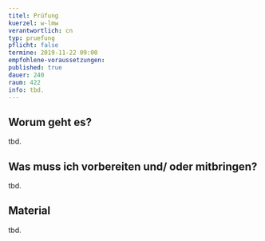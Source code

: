 ```yaml
---
titel: Prüfung
kuerzel: w-lmw
verantwortlich: cn
typ: pruefung
pflicht: false
termine: 2019-11-22 09:00
empfohlene-voraussetzungen:
published: true
dauer: 240
raum: 422
info: tbd.
---
```


## Worum geht es?
tbd.

## Was muss ich vorbereiten und/ oder mitbringen?
tbd.

## Material
tbd.